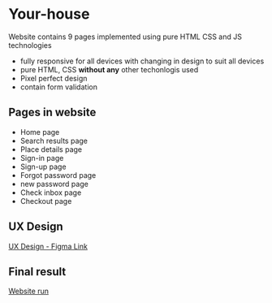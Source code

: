 # Your-house
Website contains 9 pages implemented using pure HTML CSS and JS technologies
+ fully responsive for all devices with changing in design to suit all devices
+ pure HTML, CSS __without any__ other techonlogis used 
+ Pixel perfect design
+ contain form validation

## Pages in website
+ Home page
+ Search results page 
+ Place details page
+ Sign-in page
+ Sign-up page
+ Forgot password page
+ new password page
+ Check inbox page
+ Checkout page

## UX Design
[UX Design - Figma Link](https://www.figma.com/proto/T82Dqwb76ikyz9teGBiFLl/Traveler-And-Booking-UI-Kits-(Community)?page-id=1%3A1621&node-id=4-1095&scaling=min-zoom&starting-point-node-id=4%3A1095&mode=design&t=o02ErPuNRB0RLpnA-1)

## Final result
[Website run](https://abdelrhmaan17.github.io/Your-house/)

